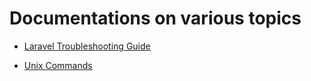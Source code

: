 # Documentations on various topics

* <a href="./topics/troubleshoot-laravel.md">Laravel Troubleshooting Guide</a>

* <a href="./topics/unit-commands.md">Unix Commands</a>
